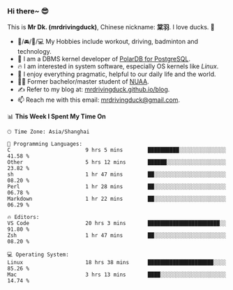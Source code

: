 ### Hi there~ 😎

This is **Mr Dk. (mrdrivingduck)**, Chinese nickname: **棠羽**. I love ducks. 🦆

- 💪/🚘/🏸/💻 My Hobbies include workout, driving, badminton and technology.
- 🍊 I am a DBMS kernel developer of [PolarDB for PostgreSQL](https://github.com/ApsaraDB/PolarDB-for-PostgreSQL).
- 🔥 I am interested in system software, especially OS kernels like *Linux*.
- 🔧 I enjoy everything pragmatic, helpful to our daily life and the world.
- 👨‍🎓 Former bachelor/master student of [NUAA](https://en.wikipedia.org/wiki/Nanjing_University_of_Aeronautics_and_Astronautics).
- ✍ Refer to my blog at: [mrdrivingduck.github.io/blog](https://mrdrivingduck.github.io/blog/).
- 📫 Reach me with this email: [mrdrivingduck@gmail.com](mailto:mrdrivingduck@gmail.com).

<!--START_SECTION:waka-->
📊 **This Week I Spent My Time On** 

```text
🕑︎ Time Zone: Asia/Shanghai

💬 Programming Languages: 
C                        9 hrs 5 mins        ██████████░░░░░░░░░░░░░░░   41.58 % 
Other                    5 hrs 12 mins       ██████░░░░░░░░░░░░░░░░░░░   23.82 % 
sh                       1 hr 47 mins        ██░░░░░░░░░░░░░░░░░░░░░░░   08.20 % 
Perl                     1 hr 28 mins        ██░░░░░░░░░░░░░░░░░░░░░░░   06.78 % 
Markdown                 1 hr 22 mins        ██░░░░░░░░░░░░░░░░░░░░░░░   06.29 % 

🔥 Editors: 
VS Code                  20 hrs 3 mins       ███████████████████████░░   91.80 % 
Zsh                      1 hr 47 mins        ██░░░░░░░░░░░░░░░░░░░░░░░   08.20 % 

💻 Operating System: 
Linux                    18 hrs 38 mins      █████████████████████░░░░   85.26 % 
Mac                      3 hrs 13 mins       ████░░░░░░░░░░░░░░░░░░░░░   14.74 % 
```


<!--END_SECTION:waka-->

<!-- ![Mr Dk.'s GitHub Stats](https://github-readme-stats.vercel.app/api?username=mrdrivingduck&count_private&show_icons=true&theme=buefy) -->

<!-- ![Most Used Languages](https://github-readme-stats.vercel.app/api/top-langs/?username=mrdrivingduck&exclude_repo=mips32-CPU,snort-tcp-socket&theme=buefy&layout=compact&langs_count=10) -->


<!--
**mrdrivingduck/mrdrivingduck** is a ✨ _special_ ✨ repository because its `README.md` (this file) appears on your GitHub profile.

Here are some ideas to get you started:

- 🔭 I’m currently working on ...
- 🌱 I’m currently learning ...
- 👯 I’m looking to collaborate on ...
- 🤔 I’m looking for help with ...
- 💬 Ask me about ...
- 📫 How to reach me: ...
- 😄 Pronouns: ...
- ⚡ Fun fact: ...
-->
